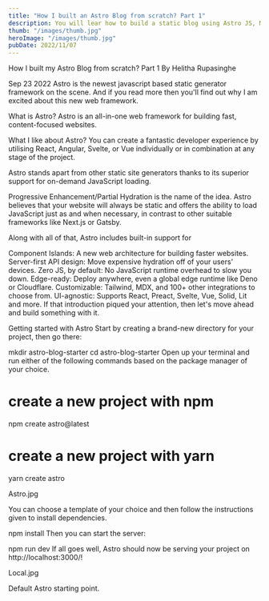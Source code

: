 ```yaml
---
title: "How I built an Astro Blog from scratch? Part 1"
description: You will lear how to build a static blog using Astro JS, Markdown and deploying in Netlify.
thumb: "/images/thumb.jpg"
heroImage: "/images/thumb.jpg"
pubDate: 2022/11/07
---
```


How I built my Astro Blog from scratch? Part 1
By Helitha Rupasinghe

Sep 23 2022
Astro is the newest javascript based static generator framework on the scene. And if you read more then you'll find out why I am excited about this new web framework.

What is Astro?
Astro is an all-in-one web framework for building fast, content-focused websites.

What I like about Astro?
You can create a fantastic developer experience by utilising React, Angular, Svelte, or Vue individually or in combination at any stage of the project.

Astro stands apart from other static site generators thanks to its superior support for on-demand JavaScript loading.

Progressive Enhancement/Partial Hydration is the name of the idea. Astro believes that your website will always be static and offers the ability to load JavaScript just as and when necessary, in contrast to other suitable frameworks like Next.js or Gatsby.

Along with all of that, Astro includes built-in support for

Component Islands: A new web architecture for building faster websites.
Server-first API design: Move expensive hydration off of your users’ devices.
Zero JS, by default: No JavaScript runtime overhead to slow you down.
Edge-ready: Deploy anywhere, even a global edge runtime like Deno or Cloudflare.
Customizable: Tailwind, MDX, and 100+ other integrations to choose from.
UI-agnostic: Supports React, Preact, Svelte, Vue, Solid, Lit and more.
If that introduction piqued your attention, then let's move ahead and build something with it.

Getting started with Astro
Start by creating a brand-new directory for your project, then go there:

mkdir astro-blog-starter
cd astro-blog-starter
Open up your terminal and run either of the following commands based on the package manager of your choice.

# create a new project with npm
npm create astro@latest

# create a new project with yarn
yarn create astro

Astro.jpg

You can choose a template of your choice and then follow the instructions given to install dependencies.

npm install
Then you can start the server:

npm run dev
If all goes well, Astro should now be serving your project on http://localhost:3000/!

Local.jpg

Default Astro starting point.

